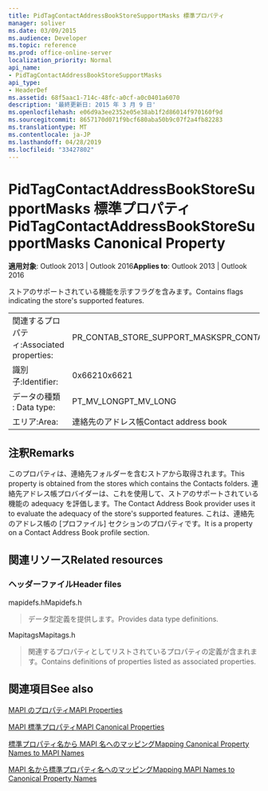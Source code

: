 ```yaml
---
title: PidTagContactAddressBookStoreSupportMasks 標準プロパティ
manager: soliver
ms.date: 03/09/2015
ms.audience: Developer
ms.topic: reference
ms.prod: office-online-server
localization_priority: Normal
api_name:
- PidTagContactAddressBookStoreSupportMasks
api_type:
- HeaderDef
ms.assetid: 68f5aac1-714c-48fc-a0cf-a0c0401a6070
description: '最終更新日: 2015 年 3 月 9 日'
ms.openlocfilehash: e06d9a3ee2352e05e38ab1f2d86014f970160f9d
ms.sourcegitcommit: 8657170d071f9bcf680aba50b9c07f2a4fb82283
ms.translationtype: MT
ms.contentlocale: ja-JP
ms.lasthandoff: 04/28/2019
ms.locfileid: "33427802"
---
```

# <a name="pidtagcontactaddressbookstoresupportmasks-canonical-property"></a><span data-ttu-id="87922-103">PidTagContactAddressBookStoreSupportMasks 標準プロパティ</span><span class="sxs-lookup"><span data-stu-id="87922-103">PidTagContactAddressBookStoreSupportMasks Canonical Property</span></span>

  
  
<span data-ttu-id="87922-104">**適用対象**: Outlook 2013 | Outlook 2016</span><span class="sxs-lookup"><span data-stu-id="87922-104">**Applies to**: Outlook 2013 | Outlook 2016</span></span> 
  
<span data-ttu-id="87922-105">ストアのサポートされている機能を示すフラグを含みます。</span><span class="sxs-lookup"><span data-stu-id="87922-105">Contains flags indicating the store's supported features.</span></span>
  
|||
|:-----|:-----|
|<span data-ttu-id="87922-106">関連するプロパティ:</span><span class="sxs-lookup"><span data-stu-id="87922-106">Associated properties:</span></span>  <br/> |<span data-ttu-id="87922-107">PR_CONTAB_STORE_SUPPORT_MASKS</span><span class="sxs-lookup"><span data-stu-id="87922-107">PR_CONTAB_STORE_SUPPORT_MASKS</span></span>  <br/> |
|<span data-ttu-id="87922-108">識別子:</span><span class="sxs-lookup"><span data-stu-id="87922-108">Identifier:</span></span>  <br/> |<span data-ttu-id="87922-109">0x6621</span><span class="sxs-lookup"><span data-stu-id="87922-109">0x6621</span></span>  <br/> |
|<span data-ttu-id="87922-110">データの種類 : </span><span class="sxs-lookup"><span data-stu-id="87922-110">Data type:</span></span>  <br/> |<span data-ttu-id="87922-111">PT_MV_LONG</span><span class="sxs-lookup"><span data-stu-id="87922-111">PT_MV_LONG</span></span>  <br/> |
|<span data-ttu-id="87922-112">エリア:</span><span class="sxs-lookup"><span data-stu-id="87922-112">Area:</span></span>  <br/> |<span data-ttu-id="87922-113">連絡先のアドレス帳</span><span class="sxs-lookup"><span data-stu-id="87922-113">Contact address book</span></span>  <br/> |
   
## <a name="remarks"></a><span data-ttu-id="87922-114">注釈</span><span class="sxs-lookup"><span data-stu-id="87922-114">Remarks</span></span>

<span data-ttu-id="87922-115">このプロパティは、連絡先フォルダーを含むストアから取得されます。</span><span class="sxs-lookup"><span data-stu-id="87922-115">This property is obtained from the stores which contains the Contacts folders.</span></span> <span data-ttu-id="87922-116">連絡先アドレス帳プロバイダーは、これを使用して、ストアのサポートされている機能の adequacy を評価します。</span><span class="sxs-lookup"><span data-stu-id="87922-116">The Contact Address Book provider uses it to evaluate the adequacy of the store's supported features.</span></span> <span data-ttu-id="87922-117">これは、連絡先のアドレス帳の [プロファイル] セクションのプロパティです。</span><span class="sxs-lookup"><span data-stu-id="87922-117">It is a property on a Contact Address Book profile section.</span></span> 
  
## <a name="related-resources"></a><span data-ttu-id="87922-118">関連リソース</span><span class="sxs-lookup"><span data-stu-id="87922-118">Related resources</span></span>

### <a name="header-files"></a><span data-ttu-id="87922-119">ヘッダーファイル</span><span class="sxs-lookup"><span data-stu-id="87922-119">Header files</span></span>

<span data-ttu-id="87922-120">mapidefs.h</span><span class="sxs-lookup"><span data-stu-id="87922-120">Mapidefs.h</span></span>
  
> <span data-ttu-id="87922-121">データ型定義を提供します。</span><span class="sxs-lookup"><span data-stu-id="87922-121">Provides data type definitions.</span></span>
    
<span data-ttu-id="87922-122">Mapitags</span><span class="sxs-lookup"><span data-stu-id="87922-122">Mapitags.h</span></span>
  
> <span data-ttu-id="87922-123">関連するプロパティとしてリストされているプロパティの定義が含まれます。</span><span class="sxs-lookup"><span data-stu-id="87922-123">Contains definitions of properties listed as associated properties.</span></span>
    
## <a name="see-also"></a><span data-ttu-id="87922-124">関連項目</span><span class="sxs-lookup"><span data-stu-id="87922-124">See also</span></span>



[<span data-ttu-id="87922-125">MAPI のプロパティ</span><span class="sxs-lookup"><span data-stu-id="87922-125">MAPI Properties</span></span>](mapi-properties.md)
  
[<span data-ttu-id="87922-126">MAPI 標準プロパティ</span><span class="sxs-lookup"><span data-stu-id="87922-126">MAPI Canonical Properties</span></span>](mapi-canonical-properties.md)
  
[<span data-ttu-id="87922-127">標準プロパティ名から MAPI 名へのマッピング</span><span class="sxs-lookup"><span data-stu-id="87922-127">Mapping Canonical Property Names to MAPI Names</span></span>](mapping-canonical-property-names-to-mapi-names.md)
  
[<span data-ttu-id="87922-128">MAPI 名から標準プロパティ名へのマッピング</span><span class="sxs-lookup"><span data-stu-id="87922-128">Mapping MAPI Names to Canonical Property Names</span></span>](mapping-mapi-names-to-canonical-property-names.md)

